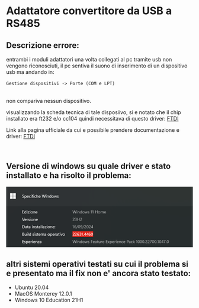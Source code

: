 # Adattatore convertitore da USB a RS485


## Descrizione errore:

entrambi i moduli adattatori una volta collegati al pc tramite usb non vengono riconosciuti, il pc sentiva il suono di inserimento di un dispositivo usb ma 
andando in: 
<br>

    Gestione dispositivi -> Porte (COM e LPT) 

<br>
 non compariva nessun dispositivo.

 visualizzando la scheda tecnica di tale disposiivo, si e notato che il chip installato era ft232 e/o cc104 
 quindi necessitava di questo driver: [FTDI](../../driver/CDM212364_Setup.exe)

 Link alla pagina ufficiale da cui e possibile prendere documentazione e driver: [FTDI](https://ftdichip.com/drivers/)


<br>

## Versione di windows su quale driver e stato installato e ha risolto il problema:
![alt text](windowsVersion.png)

## altri sistemi operativi testati su cui il problema si e presentato ma il fix non e' ancora stato testato:
- Ubuntu 20.04
- MacOS Monterey 12.0.1
- Windows 10 Education 21H1